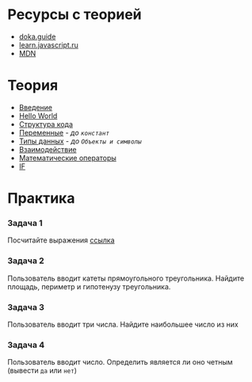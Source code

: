 
# Ресурсы с теорией
- [doka.guide](https://doka.guide/)
- [learn.javascript.ru](https://learn.javascript.ru/)
- [MDN](https://developer.mozilla.org/ru/docs/Web/JavaScript)

# Теория

- [Введение](https://learn.javascript.ru/intro)
- [Hello World](https://learn.javascript.ru/hello-world)
- [Структура кода](https://learn.javascript.ru/structure)
- [Переменные](https://learn.javascript.ru/variables) - *до `констант`*
- [Типы данных](https://learn.javascript.ru/types) - *до `Объекты и символы`*
- [Взаимодействие](https://learn.javascript.ru/alert-prompt-confirm)
- [Математические операторы](https://learn.javascript.ru/operators)
- [IF](https://doka.guide/js/if-else/)


# Практика

### Задача 1

Посчитайте выражения [ссылка](https://reshimvse.com/api/1629989391691.jpg)

### Задача 2

Пользователь вводит катеты прямоугольного треугольника. Найдите площадь, периметр и гипотенузу треугольника.

### Задача 3

Пользователь вводит три числа. Найдите наибольшее число из них

### Задача 4

Пользователь вводит число. Определить является ли оно четным (вывести `да` или `нет`)
